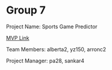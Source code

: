 # Group 7

Project Name: Sports Game Predictor

[MVP Link](https://docs.google.com/document/d/1WaP1MTfYSf1Ys3g_xA91742b-rL8rX3F/edit)

Team Members: alberta2, yz150, arronc2

Project Manager: pa28, sankar4
